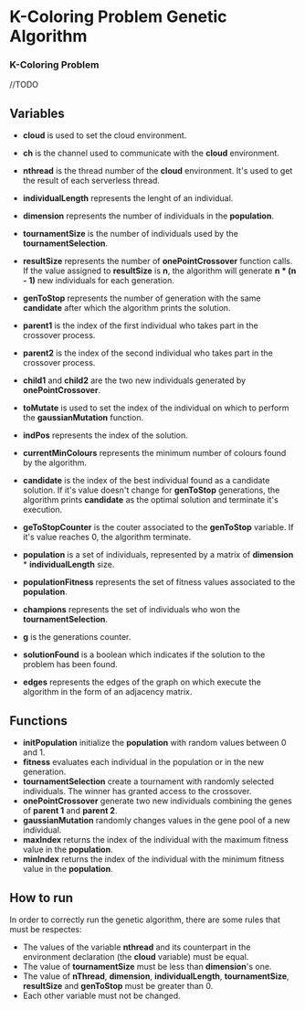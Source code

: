 # K-Coloring Problem Genetic Algorithm 

### K-Coloring Problem
//TODO

## Variables
* __cloud__ is used to set the cloud environment.
* __ch__ is the channel used to communicate with the __cloud__ environment.

* __nthread__ is the thread number of the __cloud__ environment. It's used to get the result of each serverless thread.
* __individualLength__ represents the lenght of an individual.
* __dimension__ represents the number of individuals in the __population__.
* __tournamentSize__ is the number of individuals used by the __tournamentSelection__.
* __resultSize__ represents the number of __onePointCrossover__ function calls. If the value assigned to __resultSize__ is __n__, the algorithm will generate __n * (n - 1)__ new individuals for each generation.
* __genToStop__ represents the number of generation with the same __candidate__ after which the algorithm prints the solution.

* __parent1__ is the index of the first individual who takes part in the crossover process.
* __parent2__ is the index of the second individual who takes part in the crossover process.

* __child1__ and __child2__ are the two new individuals generated by __onePointCrossover__.

* __toMutate__ is used to set the index of the individual on which to perform the __gaussianMutation__ function.

* __indPos__ represents the index of the solution.
* __currentMinColours__ represents the minimum number of colours found by the algorithm.
* __candidate__ is the index of the best individual found as a candidate solution. If it's value doesn't change for __genToStop__ generations, the algorithm prints __candidate__ as the optimal solution and terminate it's execution.
* __geToStopCounter__ is the couter associated to the __genToStop__ variable. If it's value reaches 0, the algorithm terminate.
* __population__ is a set of individuals, represented by a matrix of __dimension__ * __individualLength__ size.
* __populationFitness__ represents the set of fitness values associated to the __population__.
* __champions__ represents the set of individuals who won the __tournamentSelection__.
* __g__ is the generations counter.
* __solutionFound__ is a boolean which indicates if the solution to the problem has been found.
* __edges__ represents the edges of the graph on which execute the algorithm in the form of an adjacency matrix. 

## Functions
* __initPopulation__ initialize the __population__ with random values between 0 and 1.
* __fitness__ evaluates each individual in the population or in the new generation.
* __tournamentSelection__ create a tournament with randomly selected individuals. The winner has granted access to the crossover.
* __onePointCrossover__ generate two new individuals combining the genes of __parent 1__ and __parent 2__.
* __gaussianMutation__ randomly changes values in the gene pool of a new individual.
* __maxIndex__ returns the index of the individual with the maximum fitness value in the __population__.
* __minIndex__ returns the index of the individual with the minimum fitness value in the __population__.

## How to run
In order to correctly run the genetic algorithm, there are some rules that must be respectes:
* The values of the variable __nthread__ and its counterpart in the environment declaration (the __cloud__ variable) must be equal.
* The value of __tournamentSize__ must be less than __dimension__'s one.
* The value of __nThread__, __dimension__, __individualLength__, __tournamentSize__, __resultSize__ and __genToStop__ must be greater than 0.
* Each other variable must not be changed.
